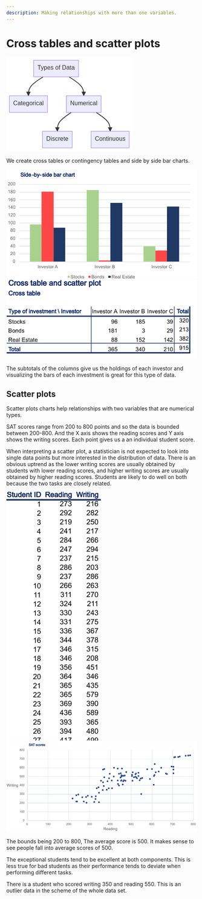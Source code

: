 ```yaml
---
description: Making relationships with more than one variables.
---
```


# Cross tables and scatter plots

![](../../../.gitbook/assets/mermaid-diagram-20220619220724.png)



We create cross tables or contingency tables and side by side bar charts.&#x20;

![](<../../../.gitbook/assets/Screenshot 2022-07-01 5.34.22 PM.png>) ![](<../../../.gitbook/assets/Screenshot 2022-07-01 5.32.45 PM.png>)

The subtotals of the columns give us the holdings of each investor and visualizing the bars of each investment is great for this type of data.&#x20;

## Scatter plots

Scatter plots charts help relationships with two variables that are numerical types.&#x20;

SAT scores range from 200 to 800 points and so the data is bounded between 200-800. And the X axis shows the reading scores and Y axis shows the writing scores. Each point gives us a an individual student score.&#x20;

When interpreting a scatter plot, a statistician is not expected to look into single data points but more interested in the distribution of data. There is an obvious uptrend as the lower writing scores are usually obtained by students with lower reading scores, and higher writing scores are usually obtained by higher reading scores. Students are likely to do well on both because the two tasks are closely related.&#x20;



![](<../../../.gitbook/assets/Screenshot 2022-07-01 5.46.25 PM.png>) ![](<../../../.gitbook/assets/Screenshot 2022-07-01 5.45.45 PM.png>)

The bounds being 200 to 800, The average score is 500. It makes sense to see people fall into average scores of 500.&#x20;

The exceptional students tend to be excellent at both components. This is less true for bad students as their performance tends to deviate when performing different tasks.&#x20;

There is a student who scored writing 350 and reading 550. This is an outlier data in the scheme of the whole data set.&#x20;

